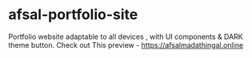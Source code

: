 # afsal-portfolio-site
Portfolio website adaptable to all devices , with UI components &amp; DARK theme button.
Check out This preview - https://afsalmadathingal.online
